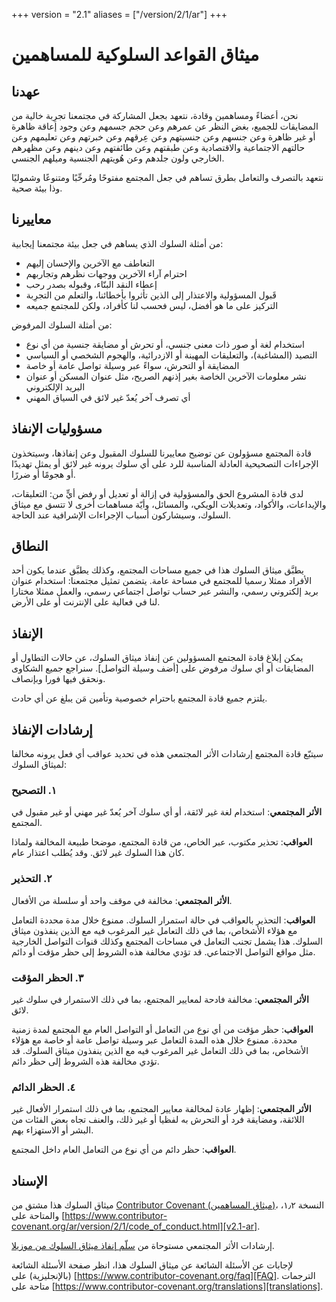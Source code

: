 +++
version = "2.1"
aliases = ["/version/2/1/ar"]
+++

# ميثاق القواعد السلوكية للمساهمين

## عهدنا

نحن، أعضاءً ومساهمين وقادة، نتعهد بجعل المشاركة في مجتمعنا تجرِبة خالية من
المضايقات للجميع، بغض النظر عن عمرهم وعن حجم جسمهم وعن وجود إعاقة ظاهرة أو غير
ظاهرة وعن جنسهم وعن جنسيتهم وعن عِرقهم وعن خبرتهم وعن تعليمهم وعن حالتهم
الاجتماعية والاقتصادية وعن طبقتهم وعن طائفتهم وعن دينهم وعن مظهرهم الخارجي ولون
جلدهم وعن هُويتهم الجنسية وميلهم الجنسي.

نتعهد بالتصرف والتعامل بطرق تساهم في جعل المجتمع مفتوحًا ومُرحِّبًا ومتنوعًا وشموليًا
وذا بيئة صحية.

## معاييرنا

من أمثلة السلوك الذي يساهم في جعل بيئة مجتمعنا إيجابية:

* التعاطف مع الآخرين والإحسان إليهم
* احترام آراء الآخرين ووجهات نظرهم وتجاربهم
* إعطاء النقد البنّاء، وقبوله بصدر رحب
* قَبول المسؤولية والاعتذار إلى الذين تأثروا بأخطائنا، والتعلم من التجرِبة
* التركيز على ما هو أفضل، ليس فحسب لنا كأفراد، ولكن للمجتمع جميعه

من أمثلة السلوك المرفوض:

* استخدام لغة أو صور ذات معنى جنسي، أو تحرش أو مضايقة جنسية من أي نوع
* التصيد (المشاغبة)، والتعليقات المهينة أو الازدرائية، والهجوم الشخصي أو السياسي
* المضايقة أو التحرش، سواءً عبر وسيلة تواصل عامة أو خاصة
* نشر معلومات الآخرين الخاصة بغير إذنهم الصريح، مثل عنوان المسكن أو عنوان
  البريد الإلكتروني
* أي تصرف آخر يُعدّ غير لائق في السياق المهني

## مسؤوليات الإنفاذ

قادة المجتمع مسؤولون عن توضيح معاييرنا للسلوك المقبول وعن إنفاذها، وسيتخذون
الإجراءات التصحيحية العادلة المناسبة للرد على أي سلوك يرونه غير لائق أو يمثل
تهديدًا أو هجومًا أو ضررًا.

لدى قادة المشروع الحق والمسؤولية في إزالة أو تعديل أو رفض أيٍّ من: التعليقات،
والإيداعات، والأكواد، وتعديلات الويكي، والمسائل، وأيّة مساهمات أخرى لا تتسق مع
ميثاق السلوك، وسيشاركون أسباب الإجراءات الإشرافية عند الحاجة.

## النطاق

يطبَّق ميثاق السلوك هذا في جميع مساحات المجتمع، وكذلك يطبَّق عندما يكون أحد الأفراد
ممثلا رسميا للمجتمع في مساحة عامة. يتضمن تمثيل مجتمعنا: استخدام عنوان بريد
إلكتروني رسمي، والنشر عبر حساب تواصل اجتماعي رسمي، والعمل ممثلا مختارا لنا في
فعالية على الإنترنت أو على الأرض.

## الإنفاذ

يمكن إبلاغ قادة المجتمع المسؤولين عن إنفاذ ميثاق السلوك، عن حالات التطاول أو
المضايقات أو أي سلوك مرفوض على [أضف وسيلة التواصل]. سنراجع جميع الشكاوى ونحقق
فيها فورا وبإنصاف.

يلتزم جميع قادة المجتمع باحترام خصوصية وتأمين مَن يبلغ عن أي حادث.

## إرشادات الإنفاذ

سيتبّع قادة المجتمع إرشادات الأثر المجتمعي هذه في تحديد عواقب أي فعل يرونه
مخالفا لميثاق السلوك:

### ١. التصحيح

**الأثر المجتمعي**: استخدام لغة غير لائقة، أو أي سلوك آخر يُعدّ غير مهني أو غير
مقبول في المجتمع.

**العواقب**: تحذير مكتوب، عبر الخاص، من قادة المجتمع، موضحا طبيعة المخالفة
ولماذا كان هذا السلوك غير لائق. وقد يُطلب اعتذار عام.

### ٢. التحذير

**الأثر المجتمعي**: مخالفة في موقف واحد أو سلسلة من الأفعال.

**العواقب**: التحذير بالعواقب في حالة استمرار السلوك. ممنوع خلال مدة محددة
التعامل مع هؤلاء الأشخاص، بما في ذلك التعامل غير المرغوب فيه مع الذين ينفذون
ميثاق السلوك. هذا يشمل تجنب التعامل في مساحات المجتمع وكذلك قنوات التواصل
الخارجية مثل مواقع التواصل الاجتماعي. قد تؤدي مخالفة هذه الشروط إلى حظر مؤقت
أو دائم.

### ٣. الحظر المؤقت

**الأثر المجتمعي**: مخالفة فادحة لمعايير المجتمع، بما في ذلك الاستمرار في سلوك
غير لائق.

**العواقب**: حظر مؤقت من أي نوع من التعامل أو التواصل العام مع المجتمع لمدة
زمنية محددة. ممنوع خلال هذه المدة التعامل عبر وسيلة تواصل عامة أو خاصة مع هؤلاء
الأشخاص، بما في ذلك التعامل غير المرغوب فيه مع الذين ينفذون ميثاق السلوك. قد
تؤدي مخالفة هذه الشروط إلى حظر دائم.

### ٤. الحظر الدائم

**الأثر المجتمعي**: إظهار عادة لمخالفة معايير المجتمع، بما في ذلك استمرار
الأفعال غير اللائقة، ومضايقة فرد أو التحرش به لفظيا أو غير ذلك، والعنف تجاه بعض
الفئات من البشر أو الاستهزاء بهم.

**العواقب**: حظر دائم من أي نوع من التعامل العام داخل المجتمع.

## الإسناد

ميثاق السلوك هذا مشتق من [Contributor Covenant (ميثاق المساهمين)][homepage]،
النسخة ١٫٢، والمتاحة على
[https://www.contributor-covenant.org/ar/version/2/1/code_of_conduct.html][v2.1-ar].

إرشادات الأثر المجتمعي مستوحاة من
[سلّم إنفاذ ميثاق السلوك من موزيلا][Mozilla CoC].

لإجابات عن الأسئلة الشائعة عن ميثاق السلوك هذا، انظر صفحة الأسئلة الشائعة
(بالإنجليزية) على
[https://www.contributor-covenant.org/faq][FAQ].
الترجمات متاحة على
[https://www.contributor-covenant.org/translations][translations].

[homepage]: https://www.contributor-covenant.org
[v2.1-ar]: https://www.contributor-covenant.org/ar/version/2/1/code_of_conduct.html
[Mozilla CoC]: https://github.com/mozilla/diversity
[FAQ]: https://www.contributor-covenant.org/faq
[translations]: https://www.contributor-covenant.org/translations

